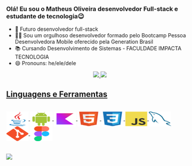 ### Olá! Eu sou o Matheus Oliveira desenvolvedor Full-stack e estudante de tecnologia😉

- 🔭 Futuro desenvolvedor full-stack
- 👨‍💻 Sou um orgulhoso desenvolvedor formado pelo Bootcamp Pessoa Desenvolvedora Mobile oferecido pela Generation Brasil
- 📚 Cursando Desenvolvimento de Sistemas - FACULDADE IMPACTA TECNOLOGIA
- 😄 Pronouns: he/ele/dele

<div align="center">
  <a href="https://github.com/Theus021">
  <img height="180em" src="https://github-readme-stats.vercel.app/api?username=Theus021&show_icons=true&theme=dracula&include_all_commits=true&count_private=true"/>
  <img height="180em" src="https://github-readme-stats.vercel.app/api/top-langs/?username=Theus021&layout=compact&langs_count=7&theme=dracula"/>
</div>

## Linguagens e Ferramentas

<div style="display: inline_block"><br>
      <img align="center" alt="Matheus-Java" title ="Java" height="40" width="60" src="https://github.com/devicons/devicon/blob/master/icons/java/java-original.svg">
      <img align="center" alt="Matheus-Android" title ="Android" height="40" width="60" src="https://github.com/devicons/devicon/blob/master/icons/android/android-original.svg">
      <img align="center" alt="Matheus-Kotlin" title ="Kotlin" height="40" width="60" src="https://github.com/devicons/devicon/blob/master/icons/kotlin/kotlin-original.svg">
      <img align="center" alt="Matheus-HTML"  title ="HTML" height="40" width="60" src="https://raw.githubusercontent.com/devicons/devicon/master/icons/html5/html5-original.svg">
      <img align="center" alt="Matheus-CSS" title ="CSS" height="40" width="60" src="https://raw.githubusercontent.com/devicons/devicon/master/icons/css3/css3-original.svg">
      <img align="center" alt="Matheus-JS" title ="JavaScript" height="40" width="60" src="https://github.com/devicons/devicon/blob/master/icons/javascript/javascript-original.svg">
      <img align="center" alt="Matheus-MySql" title="MySql" height="40" width="60" src="https://github.com/devicons/devicon/blob/master/icons/mysql/mysql-original.svg">
      <img align="center" alt="Matheus-GIT" title ="GIT" height="40" width="60" src="https://github.com/devicons/devicon/blob/master/icons/git/git-original.svg">
      <img align="center" alt="Matheus-Figma" title ="Figma" height="40" width="60" src="https://github.com/devicons/devicon/blob/master/icons/figma/figma-original.svg">
</div><br>

<div><br>
      <a href ="mailto:contatomatheusoliver2109@hotmail.com">
        <img src="https://img.shields.io/badge/-Gmail-%23333?style=for-the-badge&logo=gmail&logoColor=white" target="_blank"></a>
    
   
   
